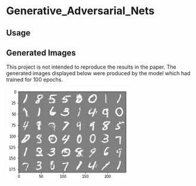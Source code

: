 # Generative_Adversarial_Nets

## Usage

## Generated Images

This project is not intended to reproduce the results in the paper. 
The generated images displayed below were produced by the model which
 had trained for 100 epochs.

![alt text](./mnist.png)